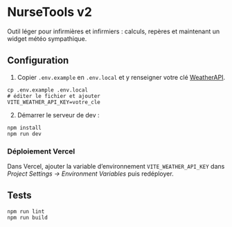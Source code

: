 # NurseTools v2

Outil léger pour infirmières et infirmiers : calculs, repères et maintenant un widget météo sympathique.

## Configuration

1. Copier `.env.example` en `.env.local` et y renseigner votre clé [WeatherAPI](https://www.weatherapi.com/).

```
cp .env.example .env.local
# éditer le fichier et ajouter
VITE_WEATHER_API_KEY=votre_cle
```

2. Démarrer le serveur de dev :

```
npm install
npm run dev
```

### Déploiement Vercel

Dans Vercel, ajouter la variable d’environnement `VITE_WEATHER_API_KEY` dans *Project Settings → Environment Variables* puis redéployer.

## Tests

```
npm run lint
npm run build
```
